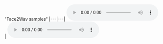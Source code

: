 "Face2Wav samples" 
|---|---|
<audio controls="controls" > <source src="wav from face/n000017.wav" autoplay/> Your browser does not support the audio element. </audio> | <audio controls="controls" > <source src="wav from speech/n000017.wav" autoplay/> Your browser does not support the audio element. </audio>
